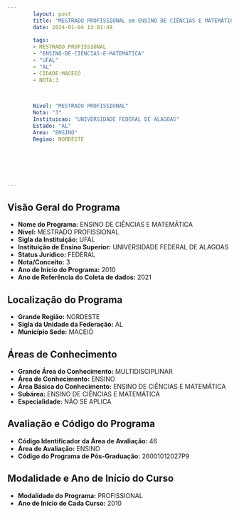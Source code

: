 ```yaml
---
        layout: post
        title: "MESTRADO PROFISSIONAL em ENSINO DE CIÊNCIAS E MATEMÁTICA na UFAL  "
        date: 2024-01-04 13:01:49
     
        tags:
        - MESTRADO PROFISSIONAL
        - "ENSINO-DE-CIÊNCIAS-E-MATEMÁTICA"
        - "UFAL"
        - "AL"
        - CIDADE:MACEIÓ
        - NOTA:3
        
       

        Nivel: "MESTRADO PROFISSIONAL"
        Nota: "3"
        Instituicao: "UNIVERSIDADE FEDERAL DE ALAGOAS"
        Estado: "AL"
        Area: "ENSINO"
        Regiao: NORDESTE
        
        
        
        
        
        
---
```

## Visão Geral do Programa
- **Nome do Programa:** ENSINO DE CIÊNCIAS E MATEMÁTICA
- **Nível:** MESTRADO PROFISSIONAL
- **Sigla da Instituição:** UFAL
- **Instituição de Ensino Superior:** UNIVERSIDADE FEDERAL DE ALAGOAS
- **Status Jurídico:** FEDERAL
- **Nota/Conceito:** 3
- **Ano de Início do Programa:** 2010
- **Ano de Referência do Coleta de dados:** 2021

## Localização do Programa
- **Grande Região:** NORDESTE
- **Sigla da Unidade da Federação:** AL
- **Município Sede:** MACEIÓ

## Áreas de Conhecimento
- **Grande Área do Conhecimento:** MULTIDISCIPLINAR
- **Área de Conhecimento:** ENSINO
- **Área Básica do Conhecimento:** ENSINO DE CIÊNCIAS E MATEMÁTICA
- **Subárea:** ENSINO DE CIÊNCIAS E MATEMÁTICA
- **Especialidade:** NÃO SE APLICA

## Avaliação e Código do Programa
- **Código Identificador da Área de Avaliação:** 46
- **Área de Avaliação:** ENSINO
- **Código do Programa de Pós-Graduação:** 26001012027P9


## Modalidade e Ano de Início do Curso
- **Modalidade do Programa:** PROFISSIONAL
- **Ano de Início de Cada Curso:** 2010
